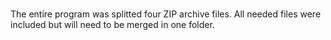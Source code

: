 # 

The entire program was splitted four ZIP archive files. All needed files were included but will need to be merged in one folder.

#
